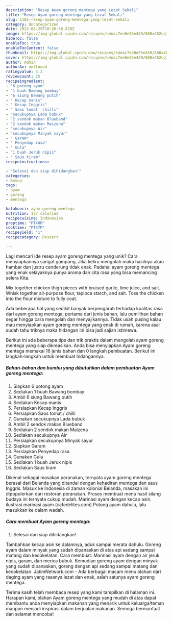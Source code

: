 ```yaml
---
description: "Resep Ayam goreng mentega yang Lezat Sekali"
title: "Resep Ayam goreng mentega yang Lezat Sekali"
slug: 1185-resep-ayam-goreng-mentega-yang-lezat-sekali
category: Uncategorized
date: 2022-08-25T18:26:38.820Z
image: https://img-global.cpcdn.com/recipes/e4eac7ee8e55e439/680x482cq70/ayam-goreng-mentega-foto-resep-utama.jpg
hideToc: false
enableToc: true
enableTocContent: false
thumbnail: https://img-global.cpcdn.com/recipes/e4eac7ee8e55e439/680x482cq70/ayam-goreng-mentega-foto-resep-utama.jpg
cover: https://img-global.cpcdn.com/recipes/e4eac7ee8e55e439/680x482cq70/ayam-goreng-mentega-foto-resep-utama.jpg
author: Admin
authorAv: notfound
ratingvalue: 4.3
reviewcount: 25
recipeingredient:
- "6 potong ayam"
- "1 buah Bawang bombay"
- "6 siung Bawang putih"
- " Kecap manis"
- " Kecap Inggris"
- " Saos tomat  chilli"
- "secukupnya Lada bubuk"
- "2 sendok makan Blueband"
- "2 sendok makan Maizena"
- "secukupnya Air"
- "secukupnya Minyak sayur"
- " Garam"
- " Penyedap rasa"
- " Gula"
- "1 buah Jeruk nipis"
- " Saus tiram"
recipeinstructions:

- "Selesai dan siap dihidangkan!"
categories:
- Resep
tags:
- ayam
- goreng
- mentega

katakunci: ayam goreng mentega 
nutrition: 177 calories
recipecuisine: Indonesian
preptime: "PT40M"
cooktime: "PT57M"
recipeyield: "1"
recipecategory: Dessert

---
```





Lagi mencari ide resep ayam goreng mentega yang unik? Cara menyiapkannya sangat gampang. Jika keliru mengolah maka hasilnya akan hambar dan justru cenderung tidak enak. Padahal ayam goreng mentega yang enak selayaknya punya aroma dan cita rasa yang bisa memancing selera Kita.





Mix together chicken thigh pieces with bruised garlic, lime juice, and salt. Whisk together all-purpose flour, tapioca starch, and salt. Toss the chicken into the flour mixture to fully coat.

Ada beberapa hal yang sedikit banyak berpengaruh terhadap kualitas rasa dari ayam goreng mentega, pertama dari jenis bahan, lalu pemilihan bahan segar hingga cara mengolah dan menyajikannya. Tidak usah pusing kalau mau menyiapkan ayam goreng mentega yang enak di rumah, karena asal sudah tahu triknya maka hidangan ini bisa jadi sajian istimewa.






Berikut ini ada beberapa tips dan trik praktis dalam mengolah ayam goreng mentega yang siap dikreasikan. Anda bisa menyiapkan Ayam goreng mentega memakai 16 jenis bahan dan 0 langkah pembuatan. Berikut ini langkah-langkah untuk membuat hidangannya.

<!--inarticleads1-->

##### Bahan-bahan dan bumbu yang dibutuhkan dalam pembuatan Ayam goreng mentega:

1. Siapkan 6 potong ayam
1. Sediakan 1 buah Bawang bombay
1. Ambil 6 siung Bawang putih
1. Sediakan  Kecap manis
1. Persiapkan  Kecap Inggris
1. Persiapkan  Saos tomat / chilli
1. Gunakan secukupnya Lada bubuk
1. Ambil 2 sendok makan Blueband
1. Sediakan 2 sendok makan Maizena
1. Sediakan secukupnya Air
1. Persiapkan secukupnya Minyak sayur
1. Siapkan  Garam
1. Persiapkan  Penyedap rasa
1. Gunakan  Gula
1. Sediakan 1 buah Jeruk nipis
1. Sediakan  Saus tiram


Dikenal sebagai masakan peranakan, ternyata ayam goreng mentega berasal dari Belanda yang ditandai dengan kehadiran mentega dan saus Inggris. Masuk ke Indonesia di zaman kolonial Belanda, masakan ini dipopulerkan dari restoran peranakan. Proses membuat menu hasil silang budaya ini ternyata cukup mudah. Marinasi ayam dengan kecap asin. ilustrasi marinasi ayam (cafedelites.com) Potong ayam dahulu, lalu masukkan ke dalam wadah. 

<!--inarticleads2-->

##### Cara membuat Ayam goreng mentega:


1. Selesai dan siap dihidangkan!

Tambahkan kecap asin ke dalamnya, aduk sampai merata dahulu. Goreng ayam dalam minyak yang sudah dipanaskan di atas api sedang sampai matang dan kecokelatan. Cara membuat: Marinasi ayam dengan air jeruk nipis, garam, dan merica bubuk. Kemudian goreng ayam dengan minyak yang sudah dipanaskan, goreng dengan api sedang sampai matang dan kecokelatan. JatimNetwork.com - Ada berbagai macam menu olahan dari daging ayam yang rasanya lezat dan enak, salah satunya ayam goreng mentega. 

Terima kasih telah membaca resep yang kami tampilkan di halaman ini. Harapan kami, olahan Ayam goreng mentega yang mudah di atas dapat membantu anda menyiapkan makanan yang menarik untuk keluarga/teman maupun menjadi inspirasi dalam berjualan makanan. Semoga bermanfaat dan selamat mencoba!
